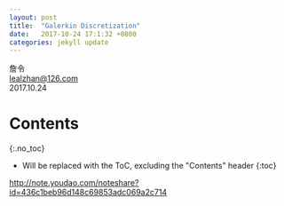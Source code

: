 ```yaml
---
layout: post
title:  "Galerkin Discretization"
date:   2017-10-24 17:1:32 +0800
categories: jekyll update
---
```


詹令   
lealzhan@126.com    
2017.10.24   

# Contents
{:.no_toc}

* Will be replaced with the ToC, excluding the "Contents" header
{:toc}


http://note.youdao.com/noteshare?id=436c1beb96d148c69853adc069a2c714


